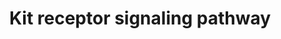 ---
annotations:
- id: PW:0001227
  parent: signaling pathway
  type: Pathway Ontology
  value: Stem Cell Factor signaling pathway
authors:
- MaintBot
- AlexanderPico
- Ddigles
- Eweitz
description: 'Kit is a receptor protein tyrosine kinase, which is a receptor for stem
  cell factor or kit ligand. Signaling through Kit is important for formation of red
  cells, lymphocytes, mast cells and platelets among others. Binding of Kit receptor
  to stem cell factor leads to an intracellular cascade of events that includes activation
  of PI 3-kinase, Src family kinases and PLC gamma. Activating mutations in the Kit
  receptor are associated with several human malignancies include leukemias, gastrointestinal
  stromal tumors and mastocytomas.  Source: NetPath http://www.netpath.org/pathways?path_id=NetPath_6'
last-edited: 2021-05-19
organisms:
- Gallus gallus
redirect_from:
- /index.php/Pathway:WP774
- /instance/WP774
- /instance/WP774_rr117208
revision: r117208
schema-jsonld:
- '@context': https://schema.org/
  '@id': https://wikipathways.github.io/pathways/WP774.html
  '@type': Dataset
  creator:
    '@type': Organization
    name: WikiPathways
  description: 'Kit is a receptor protein tyrosine kinase, which is a receptor for
    stem cell factor or kit ligand. Signaling through Kit is important for formation
    of red cells, lymphocytes, mast cells and platelets among others. Binding of Kit
    receptor to stem cell factor leads to an intracellular cascade of events that
    includes activation of PI 3-kinase, Src family kinases and PLC gamma. Activating
    mutations in the Kit receptor are associated with several human malignancies include
    leukemias, gastrointestinal stromal tumors and mastocytomas.  Source: NetPath
    http://www.netpath.org/pathways?path_id=NetPath_6'
  keywords:
  - ABL1
  - AKT1
  - BTK
  - CBL
  - CBLB
  - CISH
  - CLTC
  - CRK
  - CRKL
  - CSF2RB
  - DOK1
  - EP300
  - FES
  - FYN
  - GRAP
  - GRB10
  - GRB2
  - HCK
  - HRAS
  - INPP5D
  - JAK2
  - KIT
  - KITLG
  - LYN
  - MAP2K1
  - MAPK1
  - MATK
  - MITF
  - PIK3CG
  - PIK3R1
  - PIK3R2
  - PLCE1
  - PRKCB
  - PTPN11
  - PTPN6
  - PTPRU
  - RAF1
  - RASA1
  - RCJMB04_17i9
  - RCJMB04_5a10
  - RPS6KA1
  - SH2B2
  - SH3KBP1
  - SHC1
  - SOCS1
  - SOCS4
  - SOCS5
  - SOCS6
  - SOS1
  - SPRED1
  - SPRED2
  - SRC
  - STAP1
  - STAT3
  - STAT5B
  - TEC
  - VAV2
  - YES1
  license: CC0
  name: Kit receptor signaling pathway
seo: CreativeWork
title: Kit receptor signaling pathway
wpid: WP774
---